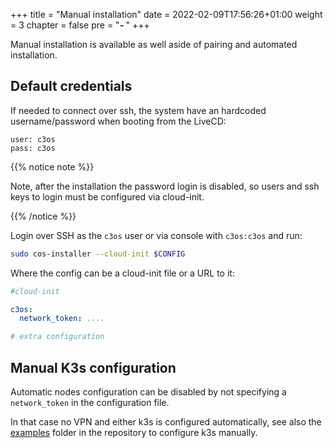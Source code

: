 +++
title = "Manual installation"
date = 2022-02-09T17:56:26+01:00
weight = 3
chapter = false
pre = "<b>- </b>"
+++

Manual installation is available as well aside of pairing and automated installation. 

## Default credentials

If needed to connect over ssh, the system have an hardcoded username/password when booting from the LiveCD:

```
user: c3os
pass: c3os
```

{{% notice note %}}

Note, after the installation the password login is disabled, so users and ssh keys to login must be configured via cloud-init.

{{% /notice %}}


Login over SSH as the `c3os` user or via console with `c3os:c3os` and run:

```bash
sudo cos-installer --cloud-init $CONFIG
```

Where the config can be a cloud-init file or a URL to it:

```yaml
#cloud-init

c3os:
  network_token: ....

# extra configuration
```

## Manual K3s configuration

Automatic nodes configuration can be disabled by not specifying a `network_token` in the configuration file.

In that case no VPN and either k3s is configured automatically, see also the [examples](https://github.com/c3os-io/c3os/tree/master/examples) folder in the repository to configure k3s manually.

